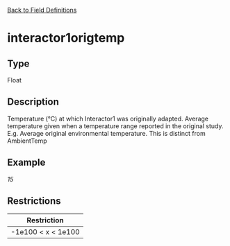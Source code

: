 [Back to Field Definitions](../../field_definition_overview)
# interactor1origtemp

## Type
Float

## Description


Temperature (°C) at which Interactor1 was originally adapted. Average temperature given when a temperature range reported in the original study. E.g. Average original environmental temperature. This is distinct from AmbientTemp
## Example
*15*

## Restrictions
| Restriction |
| :---------: |
| -1e100 < x < 1e100 |

